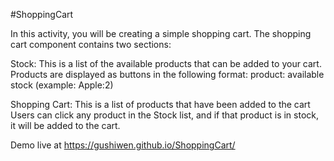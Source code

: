 #ShoppingCart

In this activity, you will be creating a simple shopping cart. The shopping cart component contains two sections:

Stock: This is a list of the available products that can be added to your cart. Products are displayed as buttons in the following format: product: available stock (example: Apple:2)

Shopping Cart: This is a list of products that have been added to the cart
Users can click any product in the Stock list, and if that product is in stock, it will be added to the cart.

Demo live at https://gushiwen.github.io/ShoppingCart/
